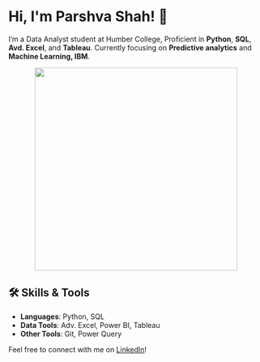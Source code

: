 # Hi, I'm Parshva Shah! 👋

I’m a Data Analyst student at Humber College, Proficient in **Python**, **SQL**, **Avd. Excel**, and **Tableau**.
Currently focusing on **Predictive analytics** and **Machine Learning, IBM**. 

<div align="center">
  <img src="![A8gJ](https://github.com/user-attachments/assets/6475af90-c36b-4db2-b84b-b0c17ce9d115)" width="400" />
</div>

## 🛠 Skills & Tools
- **Languages**: Python, SQL
- **Data Tools**: Adv. Excel, Power BI, Tableau
- **Other Tools**: Git, Power Query

Feel free to connect with me on [LinkedIn](https://www.linkedin.com/in/parshva-s-034109260/)!
